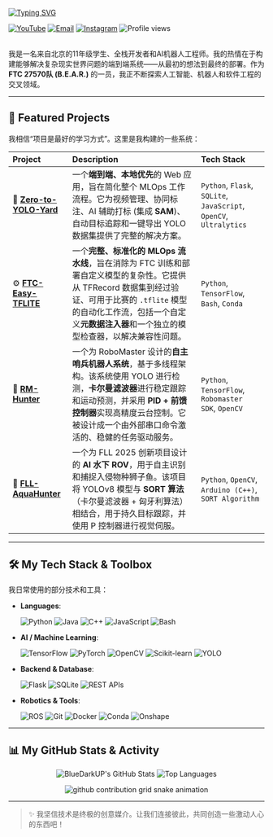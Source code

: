 <!-- 
👋 你好, Jiang (BlueDarkUP)! 
这是为你更新的最终版本。它使用了动态打字动画作为开头，并包含了所有我们讨论过的优化内容。
-->

<!-- 1. 动态打字 SVG 介绍 -->
<p align="left">
  <!-- ✨ 这里的文字已经为你定制好了，你也可以通过修改 URL 中的 `lines=` 参数来更改内容 -->
  <a href="https://git.io/typing-svg">
    <img src="https://readme-typing-svg.demolab.com?font=Fira+Code&pause=1000&vCenter=true&multiline=true&width=435&lines=Hey+%F0%9F%91%8B%2C+I'm+Jiang+(BlueDarkUP).;A+Full-Stack+Developer.;An+AI+Robotics+Engineer.;A+Passionate+Innovator." alt="Typing SVG" />
  </a>
</p>

<!-- 2. 社交链接 & 访客统计 -->
<div align="left">
  <a href="https://www.youtube.com/@BlueDarkUP" target="_blank"><img src="https://img.shields.io/badge/YouTube-%23FF0000.svg?style=for-the-badge&logo=YouTube&logoColor=white" alt="YouTube"/></a>
  <a href="mailto:BlueDarkUP@Gmail.com"><img src="https://img.shields.io/badge/Gmail-D14836?style=for-the-badge&logo=gmail&logoColor=white" alt="Email"/></a>
  <a href="https://www.instagram.com/bluedarkup/" target="_blank"><img src="https://img.shields.io/badge/Instagram-%23E4405F.svg?style=for-the-badge&logo=Instagram&logoColor=white" alt="Instagram"/></a>
  <!-- 访客计数器 -->
  <img src="https://komarev.com/ghpvc/?username=bluedarkup&label=Profile%20Views&color=blueviolet&style=for-the-badge" alt="Profile views"/>
</div>

<br>

我是一名来自北京的11年级学生、全栈开发者和AI机器人工程师。我的热情在于构建能够解决复杂现实世界问题的端到端系统——从最初的想法到最终的部署。作为 **FTC 27570队 (B.E.A.R.)** 的一员，我正不断探索人工智能、机器人和软件工程的交叉领域。

---

## 🚀 Featured Projects
我相信“项目是最好的学习方式”。这里是我构建的一些系统：

| Project | Description | Tech Stack |
| :--- | :--- | :--- |
| 📍 **[Zero-to-YOLO-Yard](https://github.com/BlueDarkUP/Zero2YoloYard)** | 一个**端到端、本地优先**的 Web 应用，旨在简化整个 MLOps 工作流程。它为视频管理、协同标注、AI 辅助打标 (集成 **SAM**)、自动目标追踪和一键导出 YOLO 数据集提供了完整的解决方案。 | `Python`, `Flask`, `SQLite`, `JavaScript`, `OpenCV`, `Ultralytics` |
| ⚙️ **[FTC-Easy-TFLITE](https://github.com/BlueDarkUP/FTC-Easy-TFLITE)** | 一个**完整、标准化的 MLOps 流水线**，旨在消除为 FTC 训练和部署自定义模型的复杂性。它提供从 TFRecord 数据集到经过验证、可用于比赛的 `.tflite` 模型的自动化工作流，包括一个自定义**元数据注入器**和一个独立的模型检查器，以解决兼容性问题。 | `Python`, `TensorFlow`, `Bash`, `Conda` |
| 🤖 **[RM-Hunter](https://github.com/BlueDarkUP/RM-Hunter)** | 一个为 RoboMaster 设计的**自主哨兵机器人系统**，基于多线程架构。该系统使用 YOLO 进行检测，**卡尔曼滤波器**进行稳定跟踪和运动预测，并采用 **PID + 前馈控制器**实现高精度云台控制。它被设计成一个由外部串口命令激活的、稳健的任务驱动服务。 | `Python`, `TensorFlow`, `Robomaster SDK`, `OpenCV` |
| 🌊 **[FLL-AquaHunter](https://github.com/BlueDarkUP/FLL-AquaHunter)** | 一个为 FLL 2025 创新项目设计的 **AI 水下 ROV**，用于自主识别和捕捉入侵物种狮子鱼。该项目将 YOLOv8 模型与 **SORT 算法**（卡尔曼滤波器 + 匈牙利算法）相结合，用于持久目标跟踪，并使用 P 控制器进行视觉伺服。 | `Python`, `OpenCV`, `Arduino (C++)`, `SORT Algorithm` |

---

## 🛠️ My Tech Stack & Toolbox

我日常使用的部分技术和工具：

- **Languages**:
  <p>
    <img src="https://img.shields.io/badge/Python-3776AB?style=for-the-badge&logo=python&logoColor=white" alt="Python"/>
    <img src="https://img.shields.io/badge/Java-ED8B00?style=for-the-badge&logo=java&logoColor=white" alt="Java"/>
    <img src="https://img.shields.io/badge/C++-00599C?style=for-the-badge&logo=cplusplus&logoColor=white" alt="C++"/>
    <img src="https://img.shields.io/badge/JavaScript-F7DF1E?style=for-the-badge&logo=javascript&logoColor=black" alt="JavaScript"/>
    <img src="https://img.shields.io/badge/Bash-4EAA25?style=for-the-badge&logo=gnubash&logoColor=white" alt="Bash"/>
  </p>

- **AI / Machine Learning**:
  <p>
    <img src="https://img.shields.io/badge/TensorFlow-FF6F00?style=for-the-badge&logo=tensorflow&logoColor=white" alt="TensorFlow"/>
    <img src="https://img.shields.io/badge/PyTorch-EE4C2C?style=for-the-badge&logo=pytorch&logoColor=white" alt="PyTorch"/>
    <img src="https://img.shields.io/badge/OpenCV-5C3EE8?style=for-the-badge&logo=opencv&logoColor=white" alt="OpenCV"/>
    <img src="https://img.shields.io/badge/scikit--learn-F7931E?style=for-the-badge&logo=scikit-learn&logoColor=white" alt="Scikit-learn"/>
    <img src="https://img.shields.io/badge/YOLO-00FFFF?style=for-the-badge&logo=yolo&logoColor=black" alt="YOLO"/>
  </p>
  
- **Backend & Database**:
  <p>
    <img src="https://img.shields.io/badge/Flask-000000?style=for-the-badge&logo=flask&logoColor=white" alt="Flask"/>
    <img src="https://img.shields.io/badge/SQLite-003B57?style=for-the-badge&logo=sqlite&logoColor=white" alt="SQLite"/>
    <img src="https://img.shields.io/badge/REST_APIs-0277BD?style=for-the-badge&logo=api&logoColor=white" alt="REST APIs"/>
  </p>

- **Robotics & Tools**:
  <p>
    <img src="https://img.shields.io/badge/ROS-22314E?style=for-the-badge&logo=ros&logoColor=white" alt="ROS"/>
    <img src="https://img.shields.io/badge/Git-F05032?style=for-the-badge&logo=git&logoColor=white" alt="Git"/>
    <img src="https://img.shields.io/badge/Docker-2496ED?style=for-the-badge&logo=docker&logoColor=white" alt="Docker"/>
    <img src="https://img.shields.io/badge/Conda-44A833?style=for-the-badge&logo=conda-forge&logoColor=white" alt="Conda"/>
    <img src="https://img.shields.io/badge/Onshape-2196F3?style=for-the-badge&logo=onshape&logoColor=white" alt="Onshape"/>
  </p>

---

## 📊 My GitHub Stats & Activity

<p align="center">
  <!-- GitHub 统计卡片 -->
  <img src="https://github-readme-stats.vercel.app/api?username=BlueDarkUP&show_icons=true&theme=dracula&rank_icon=github&hide_border=true" alt="BlueDarkUP's GitHub Stats" />
  <!-- 语言统计卡片 -->
  <img src="https://github-readme-stats.vercel.app/api/top-langs/?username=BlueDarkUP&layout=compact&theme=dracula&hide_border=true" alt="Top Languages" />
</p>

<!-- 动态贪吃蛇贡献图 (自动适配浅色/深色模式) -->
<!-- 💡 提示: 确保你已经设置好了生成此动画的 GitHub Action，否则图片将无法显示 -->
<p align="center">
  <picture>
    <source 
      media="(prefers-color-scheme: dark)" 
      srcset="https://raw.githubusercontent.com/BlueDarkUP/BlueDarkUP/output/github-contribution-grid-snake-dark.svg"
    />
    <source 
      media="(prefers-color-scheme: light)" 
      srcset="https://raw.githubusercontent.com/BlueDarkUP/BlueDarkUP/output/github-contribution-grid-snake.svg"
    />
    <img 
      alt="github contribution grid snake animation" 
      src="https://raw.githubusercontent.com/BlueDarkUP/BlueDarkUP/output/github-contribution-grid-snake.svg"
    />
  </picture>
</p>

---

> ✨ 我坚信技术是终极的创意媒介。让我们连接彼此，共同创造一些激动人心的东西吧！
